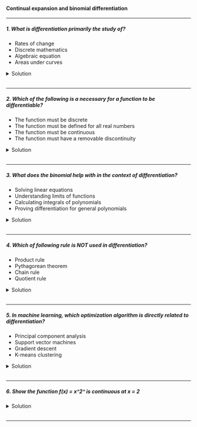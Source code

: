 #### Continual expansion and binomial differentiation

---

##### 1. What is differentiation primarily the study of?

- Rates of change
- Discrete mathematics
- Algebraic equation
- Areas under curves

<details>
  <summary>Solution</summary>

  </br>

Differentiation is primarily the study of:

✅ **Rates of change**

It deals with how a function changes at any given point, which is essential in understanding slopes of curves, velocity, acceleration, and many other applications in calculus.

</details>

</br>

---

##### 2. Which of the following is a necessary for a function to be differentiable?

- The function must be discrete
- The function must be defined for all real numbers
- The function must be continuous
- The function must have a removable discontinuity

<details>
  <summary>Solution</summary>

  </br>

Differentiation is primarily the study of:

✅ **Rates of change**

It deals with how a function changes at any given point, which is essential in understanding slopes of curves, velocity, acceleration, and many other applications in calculus.

</details>

</br>

---

##### 3. What does the binomial help with in the context of differentiation?

- Solving linear equations
- Understanding limits of functions
- Calculating integrals of polynomials
- Proving differentiation for general polynomials

<details>
  <summary>Solution</summary>

The correct answer is:

✅ **Understanding limits of functions**

In differentiation, the **binomial theorem** is often used to expand expressions, particularly when finding limits, such as in the **definition of a derivative** using first principles. It helps simplify terms when evaluating limits, especially in problems involving small increments (e.g., using the binomial expansion to approximate \((x + h)^n\) when finding derivatives).

  </br>

</details>

</br>

---

##### 4. Which of following rule is NOT used in differentiation?

- Product rule
- Pythagorean theorem
- Chain rule
- Quotient rule

<details>
  <summary>Solution</summary>

  </br>

The correct answer is:

❌ **Pythagorean theorem**

The **Pythagorean theorem** is a geometric principle related to right-angled triangles and is **not** used in differentiation.

The **Product rule**, **Chain rule**, and **Quotient rule** are all fundamental differentiation rules used to differentiate complex functions:

- **Product rule**: Used for differentiating the product of two functions.
- **Chain rule**: Used for differentiating composite functions.
- **Quotient rule**: Used for differentiating the quotient of two functions.

</details>

</br>

---

##### 5. In machine learning, which optimization algorithm is directly related to differentiation?

- Principal component analysis
- Support vector machines
- Gradient descent
- K-means clustering

<details>
  <summary>Solution</summary>

  </br>

The correct answer is:

✅ **Gradient descent**

**Gradient descent** is an optimization algorithm that relies on **differentiation** to minimize a function, often a loss function in machine learning. It uses the **gradient (derivative)** of the function to iteratively update model parameters in the direction of the steepest descent, helping to find the optimal solution.

</details>

</br>

---

##### 6. Show the function f(x) = x^2^ is continuous at x = 2

<details>
  <summary>Solution</summary>

  </br>

To show that the function \( f(x) = x^2 \) is continuous at \( x = 2 \), we use the **formal definition of continuity** at a point.

### A function \( f(x) \) is continuous at \( x = a \) if:

\[
\lim\_{x \to a} f(x) = f(a)
\]

#### Step 1: Check if \( f(x) \) is defined at \( x = 2 \)

Since \( f(x) = x^2 \) is a polynomial function, it is defined for all real numbers, including \( x = 2 \).
\[
f(2) = 2^2 = 4
\]

#### Step 2: Compute \( \lim\_{x \to 2} f(x) \)

We evaluate the limit:
\[
\lim*{x \to 2} x^2
\]
Since \( f(x) = x^2 \) is a polynomial, it is continuous everywhere, so we can directly substitute \( x = 2 \):
\[
\lim*{x \to 2} x^2 = 2^2 = 4
\]

#### Step 3: Compare the limit and function value

\[
\lim\_{x \to 2} f(x) = f(2) = 4
\]
Since the limit and the function value are equal, \( f(x) = x^2 \) is **continuous at \( x = 2 \)**.

✔ **Conclusion**: The function \( f(x) = x^2 \) is continuous at \( x = 2 \) because
lim~2->2~f(x) = f(2)

</details>

</br>

---
